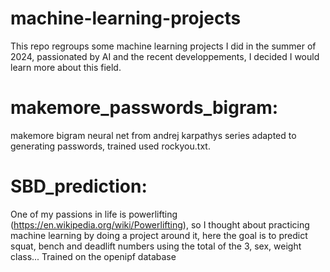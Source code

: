 # machine-learning-projects
This repo regroups some machine learning projects I did in the summer of 2024, passionated by AI and the recent developpements, I decided I would learn more about this field.

# makemore_passwords_bigram:
makemore bigram neural net from andrej karpathys series adapted to generating passwords, trained used rockyou.txt.

# SBD_prediction:
One of my passions in life is powerlifting (https://en.wikipedia.org/wiki/Powerlifting), so I thought about practicing machine learning by doing a project around it, here the goal is to predict squat, bench and deadlift  numbers using the total of the 3, sex, weight class... Trained on the openipf database

